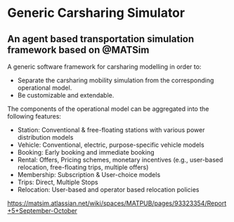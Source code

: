 # Generic Carsharing Simulator
## An agent based transportation simulation framework based on @MATSim

A generic software framework for carsharing modelling in order to:
- Separate the carsharing mobility simulation from the corresponding operational model.
- Be customizable and extendable.

The components of the operational model can be aggregated into the following features:
- Station: Conventional & free-floating stations with various power distribution models
- Vehicle: Conventional, electric, purpose-specific vehicle models
- Booking: Early booking and immediate booking
- Rental: Offers, Pricing schemes, monetary incentives (e.g., user-based relocation, free-floating trips, multiple offers)
- Membership: Subscription & User-choice models
- Trips: Direct, Multiple Stops
- Relocation: User-based and operator based relocation policies

https://matsim.atlassian.net/wiki/spaces/MATPUB/pages/93323354/Report+5+September-October
